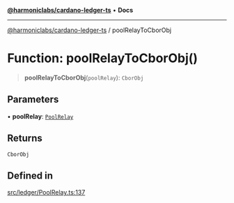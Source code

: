 [**@harmoniclabs/cardano-ledger-ts**](../README.md) • **Docs**

***

[@harmoniclabs/cardano-ledger-ts](../globals.md) / poolRelayToCborObj

# Function: poolRelayToCborObj()

> **poolRelayToCborObj**(`poolRelay`): `CborObj`

## Parameters

• **poolRelay**: [`PoolRelay`](../type-aliases/PoolRelay.md)

## Returns

`CborObj`

## Defined in

[src/ledger/PoolRelay.ts:137](https://github.com/HarmonicLabs/cardano-ledger-ts/blob/94dd590ffe94133126b0d8d49920fc7b002e1975/src/ledger/PoolRelay.ts#L137)
